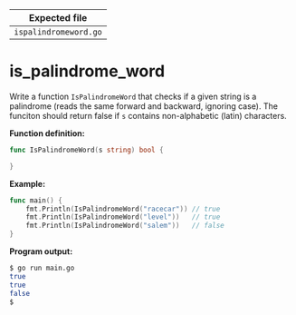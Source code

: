 | Expected file         |
| --------------------- |
| `ispalindromeword.go` |

# is_palindrome_word


Write a function `IsPalindromeWord` that checks if a given string is a palindrome (reads the same forward and backward, ignoring case). The funciton should return false if `s` contains non-alphabetic (latin) characters.

**Function definition:**

```go
func IsPalindromeWord(s string) bool {

}
```

**Example:**

```go
func main() {
    fmt.Println(IsPalindromeWord("racecar")) // true
    fmt.Println(IsPalindromeWord("level"))   // true
    fmt.Println(IsPalindromeWord("salem"))   // false
}
```

**Program output:**

```sh
$ go run main.go
true
true
false
$
```
